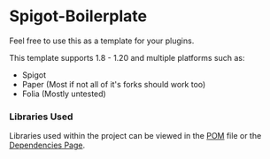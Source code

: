 # Spigot-Boilerplate
Feel free to use this as a template for your plugins.

This template supports 1.8 - 1.20 and multiple platforms such as:
- Spigot
- Paper (Most if not all of it's forks should work too)
- Folia (Mostly untested)

### Libraries Used
Libraries used within the project can be viewed in the [POM](pom.xml) file or the [Dependencies Page](https://github.com/RefracDevelopment/Bukkit-Boilerplate/network/dependencies).
